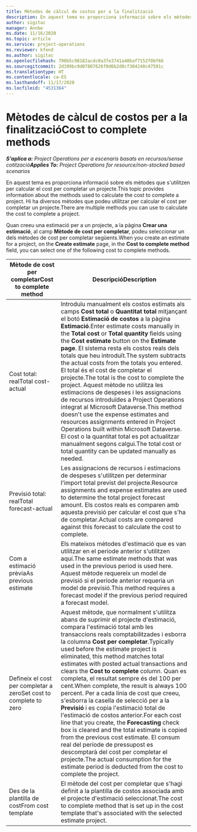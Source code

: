 ```yaml
---
title: Mètodes de càlcul de costos per a la finalització
description: En aquest tema es proporciona informació sobre els mètodes que s'utilitzen per calcular el cost per completar un projecte.
author: sigitac
manager: Annbe
ms.date: 11/16/2020
ms.topic: article
ms.service: project-operations
ms.reviewer: kfend
ms.author: sigitac
ms.openlocfilehash: 790b5c98182acdc0a37e3741a40baf7152f0bf66
ms.sourcegitcommit: 2d399bc9d07807626f0d6b2d0cf304240c47591c
ms.translationtype: HT
ms.contentlocale: ca-ES
ms.lasthandoff: 11/17/2020
ms.locfileid: "4531364"
---
```

# <a name="cost-to-complete-methods"></a><span data-ttu-id="3b3f9-103">Mètodes de càlcul de costos per a la finalització</span><span class="sxs-lookup"><span data-stu-id="3b3f9-103">Cost to complete methods</span></span>

<span data-ttu-id="3b3f9-104">_**S'aplica a:** Project Operations per a escenaris basats en recursos/sense cotització_</span><span class="sxs-lookup"><span data-stu-id="3b3f9-104">_**Applies To:** Project Operations for resource/non-stocked based scenarios_</span></span>

<span data-ttu-id="3b3f9-105">En aquest tema es proporciona informació sobre els mètodes que s'utilitzen per calcular el cost per completar un projecte.</span><span class="sxs-lookup"><span data-stu-id="3b3f9-105">This topic provides information about the methods used to calculate the cost to complete a project.</span></span> <span data-ttu-id="3b3f9-106">Hi ha diversos mètodes que podeu utilitzar per calcular el cost per completar un projecte.</span><span class="sxs-lookup"><span data-stu-id="3b3f9-106">There are multiple methods you can use to calculate the cost to complete a project.</span></span> 

<span data-ttu-id="3b3f9-107">Quan creeu una estimació per a un projecte, a la pàgina **Crear una estimació**, al camp **Mètode de cost per completar**, podeu seleccionar un dels mètodes de cost per completar següents.</span><span class="sxs-lookup"><span data-stu-id="3b3f9-107">When you create an estimate for a project, on the **Create estimate** page, in the **Cost to complete method** field, you can select one of the following cost to complete methods.</span></span>

| <span data-ttu-id="3b3f9-108">Mètode de cost per completar</span><span class="sxs-lookup"><span data-stu-id="3b3f9-108">Cost to complete method</span></span>    | <span data-ttu-id="3b3f9-109">Descripció</span><span class="sxs-lookup"><span data-stu-id="3b3f9-109">Description</span></span>                                                                                                                                                                                                                                                                                                                                                                                                                                                                                        |
|------------------------------|----------------------------------------------------------------------------------------------------------------------------------------------------------------------------------------------------------------------------------------------------------------------------------------------------------------------------------------------------------------------------------------------------------------------------------------------------------------------------------------------------|
| <span data-ttu-id="3b3f9-110">Cost total: real</span><span class="sxs-lookup"><span data-stu-id="3b3f9-110">Total cost-actual</span></span>            | <span data-ttu-id="3b3f9-111">Introduïu manualment els costos estimats als camps **Cost total** o **Quantitat total** mitjançant el botó **Estimació de costos** a la pàgina **Estimació**.</span><span class="sxs-lookup"><span data-stu-id="3b3f9-111">Enter estimate costs manually in the **Total cost** or **Total quantity** fields using the **Cost estimate** button on the **Estimate page**.</span></span> <span data-ttu-id="3b3f9-112">El sistema resta els costos reals dels totals que heu introduït.</span><span class="sxs-lookup"><span data-stu-id="3b3f9-112">The system subtracts the actual costs from the totals you entered.</span></span> <span data-ttu-id="3b3f9-113">El total és el cost de completar el projecte.</span><span class="sxs-lookup"><span data-stu-id="3b3f9-113">The total is the cost to complete the project.</span></span> <span data-ttu-id="3b3f9-114">Aquest mètode no utilitza les estimacions de despeses i les assignacions de recursos introduïdes a Project Operations integrat al Microsoft Dataverse.</span><span class="sxs-lookup"><span data-stu-id="3b3f9-114">This method doesn't use the expense estimates and resources assignments entered in Project Operations built within Microsoft Dataverse.</span></span> <span data-ttu-id="3b3f9-115">El cost o la quantitat total es pot actualitzar manualment segons calgui.</span><span class="sxs-lookup"><span data-stu-id="3b3f9-115">The total cost or total quantity can be updated manually as needed.</span></span>  |
| <span data-ttu-id="3b3f9-116">Previsió total: real</span><span class="sxs-lookup"><span data-stu-id="3b3f9-116">Total forecast-actual</span></span>        | <span data-ttu-id="3b3f9-117">Les assignacions de recursos i estimacions de despeses s'utilitzen per determinar l'import total previst del projecte.</span><span class="sxs-lookup"><span data-stu-id="3b3f9-117">Resource assignments and expense estimates are used to determine the total project forecast amount.</span></span> <span data-ttu-id="3b3f9-118">Els costos reals es comparen amb aquesta previsió per calcular el cost que s'ha de completar.</span><span class="sxs-lookup"><span data-stu-id="3b3f9-118">Actual costs are compared against this forecast to calculate the cost to complete.</span></span>                                                                                                                                                                                                                                                                          |
| <span data-ttu-id="3b3f9-119">Com a estimació prèvia</span><span class="sxs-lookup"><span data-stu-id="3b3f9-119">As previous estimate</span></span>         | <span data-ttu-id="3b3f9-120">Els mateixos mètodes d'estimació que es van utilitzar en el període anterior s'utilitzen aquí.</span><span class="sxs-lookup"><span data-stu-id="3b3f9-120">The same estimate methods that was used in the previous period is used here.</span></span> <span data-ttu-id="3b3f9-121">Aquest mètode requereix un model de previsió si el període anterior requeria un model de previsió.</span><span class="sxs-lookup"><span data-stu-id="3b3f9-121">This method requires a forecast model if the previous period required a forecast model.</span></span>                                                                                                                                                                                                                                                                                                                           |
| <span data-ttu-id="3b3f9-122">Defineix el cost per completar a zero</span><span class="sxs-lookup"><span data-stu-id="3b3f9-122">Set cost to complete to zero</span></span> | <span data-ttu-id="3b3f9-123">Aquest mètode, que normalment s'utilitza abans de suprimir el projecte d'estimació, compara l'estimació total amb les transaccions reals comptabilitzades i esborra la columna **Cost per completar**.</span><span class="sxs-lookup"><span data-stu-id="3b3f9-123">Typically used before the estimate project is eliminated, this method matches total estimates with posted actual transactions and clears the **Cost to complete** column.</span></span> <span data-ttu-id="3b3f9-124">Quan es completa, el resultat sempre és del 100 per cent.</span><span class="sxs-lookup"><span data-stu-id="3b3f9-124">When complete, the result is always 100 percent.</span></span> <span data-ttu-id="3b3f9-125">Per a cada línia de cost que creeu, s'esborra la casella de selecció per a la **Previsió** i es copia l'estimació total de l'estimació de costos anterior.</span><span class="sxs-lookup"><span data-stu-id="3b3f9-125">For each cost line that you create, the **Forecasting** check box is cleared and the total estimate is copied from the previous cost estimate.</span></span> <span data-ttu-id="3b3f9-126">El consum real del període de pressupost es descomptarà del cost per completar el projecte.</span><span class="sxs-lookup"><span data-stu-id="3b3f9-126">The actual consumption for the estimate period is deducted from the cost to complete the project.</span></span>              |
| <span data-ttu-id="3b3f9-127">Des de la plantilla de cost</span><span class="sxs-lookup"><span data-stu-id="3b3f9-127">From cost template</span></span>           | <span data-ttu-id="3b3f9-128">El mètode del cost per completar que s'hagi definit a la plantilla de costos associada amb el projecte d'estimació seleccionat.</span><span class="sxs-lookup"><span data-stu-id="3b3f9-128">The cost to complete method that is set up in the cost template that's associated with the selected estimate project.</span></span>                                                                                                                                                                                                                                                                                                                                                                          |
